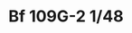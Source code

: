 ---
title: "Bf 109G-2 1/48"
price: 2200 
desc: "WEEKEND EDITION, Bf 109G-2 1/48, razmera: 1/48"
img_path: "/assets/img/84148.jpg"
brand: EDUARD
available: false
special_offer: false
new: false
soon: false
cat: "Plasticne-Makete"
subcat: "PM-EDUARD"
subsubcat: ""
sifra: "84148"
---